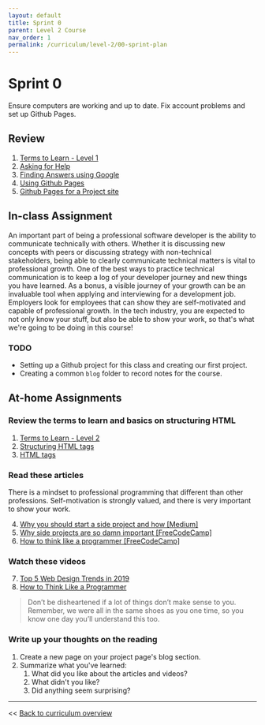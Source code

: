 ```yaml
---
layout: default
title: Sprint 0
parent: Level 2 Course
nav_order: 1
permalink: /curriculum/level-2/00-sprint-plan
---
```



# Sprint 0
Ensure computers are working and up to date. Fix account problems and set up Github Pages.

## Review
1. [Terms to Learn - Level 1](../../modules/terms-to-learn/level-1)
2. [Asking for Help](../../modules/asking-for-help)
3. [Finding Answers using Google](../../modules/finding-answers-using-google)
4. [Using Github Pages](../../modules/using-github-pages)
5. [Github Pages for a Project site](https://pages.github.com/)


## In-class Assignment
An important part of being a professional software developer is the ability to communicate technically with others. Whether it is discussing new concepts with peers or discussing strategy with non-technical stakeholders, being able to clearly communicate technical matters is vital to professional growth. One of the best ways to practice technical communication is to keep a log of your developer journey and new things you have learned. As a bonus, a visible journey of your growth can be an invaluable tool when applying and interviewing for a development job. Employers look for employees that can show they are self-motivated and capable of professional growth. In the tech industry, you are expected to not only know your stuff, but also be able to show your work, so that's what we're going to be doing in this course!

### TODO
* Setting up a Github project for this class and creating our first project.
* Creating a common `blog` folder to record notes for the course.

## At-home Assignments
### Review the terms to learn and basics on structuring HTML
1. [Terms to Learn - Level 2](../../modules/terms-to-learn/level-2)
2. [Structuring HTML tags](../../modules/structuring-html-pages)
3. [HTML tags](../../modules/using-html-tags)

### Read these articles
There is a mindset to professional programming that different than other professions. Self-motivation is strongly valued, and there is very important to show your work.

4. [Why you should start a side project and how [Medium]](https://medium.com/ideas-at-igenius/why-you-should-start-a-side-project-and-how-8e63a33187e5)
5. [Why side projects are so damn important [FreeCodeCamp]](https://www.freecodecamp.org/news/why-side-projects-are-so-damn-important-239ba37209e/)
6. [How to think like a programmer [FreeCodeCamp]](https://www.freecodecamp.org/news/how-to-think-like-a-programmer-lessons-in-problem-solving-d1d8bf1de7d2/)

### Watch these videos
7. [Top 5 Web Design Trends in 2019](https://www.youtube.com/watch?v=fzwOBOjSto8)
8. [How to Think Like a Programmer](https://www.youtube.com/watch?v=rWMuEIcdJP4)

> Don’t be disheartened if a lot of things don’t make sense to you. Remember, we were all in the same shoes as you one time, so you know one day you’ll understand this too.

### Write up your thoughts on the reading
1. Create a new page on your project page's blog section.
2. Summarize what you've learned:
   1. What did you like about the articles and videos?
   2. What didn't you like?
   3. Did anything seem surprising?

---
<< [Back to curriculum overview](../level-2)
